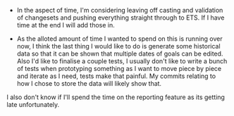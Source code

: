 - In the aspect of time, I'm considering leaving off casting and validation of changesets and pushing everything straight through to ETS. If I have time at the end I will add those in.

- As the alloted amount of time I wanted to spend on this is running over now, I think the last thing I would like to do is generate some historical data so that it can be shown that multiple dates of goals can be edited. Also I'd like to finalise a couple tests, I usually don't like to write a bunch of tests when prototyping something as I want to move piece by piece and iterate as I need, tests make that painful. My commits relating to how I chose to store the data will likely show that.

I also don't know if I'll spend the time on the reporting feature as its getting late unfortunately.
